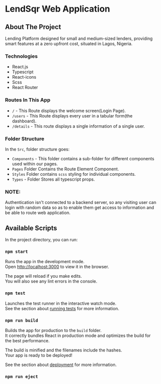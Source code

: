 # LendSqr Web Application
## About The Project

Lending Platform designed for small and medium-sized lenders, providing smart features at a zero upfront cost, situated in Lagos, Nigeria.


### Technologies
* React.js
* Typescript
* React-icons
* Scss
* React Router


### Routes In This App
* `/` - This Route displays the welcome screen(Login Page).
* `/users` - This Route displays every user in a tabular form(the dashboard).
* `/details` - This route displays a single information of a single user.


### Folder Structure

In the `Src`, folder structure goes:

* `Components` - This folder contains a sub-folder for different components used within our pages.
* `Pages` Folder Contains the Route Element Component.
* `Styles` Folder contains `scss` styling for individual components.
* `Types` - Folder Stores all typescript props.

### NOTE:
Authentication isn't connected to a backend server, so any visiting user can login with random data so as to enable them get access to information and be able to route web application.


## Available Scripts

In the project directory, you can run:

### `npm start`

Runs the app in the development mode.\
Open [http://localhost:3000](http://localhost:3000) to view it in the browser.

The page will reload if you make edits.\
You will also see any lint errors in the console.

### `npm test`

Launches the test runner in the interactive watch mode.\
See the section about [running tests](https://facebook.github.io/create-react-app/docs/running-tests) for more information.

### `npm run build`

Builds the app for production to the `build` folder.\
It correctly bundles React in production mode and optimizes the build for the best performance.

The build is minified and the filenames include the hashes.\
Your app is ready to be deployed!

See the section about [deployment](https://facebook.github.io/create-react-app/docs/deployment) for more information.

### `npm run eject`

